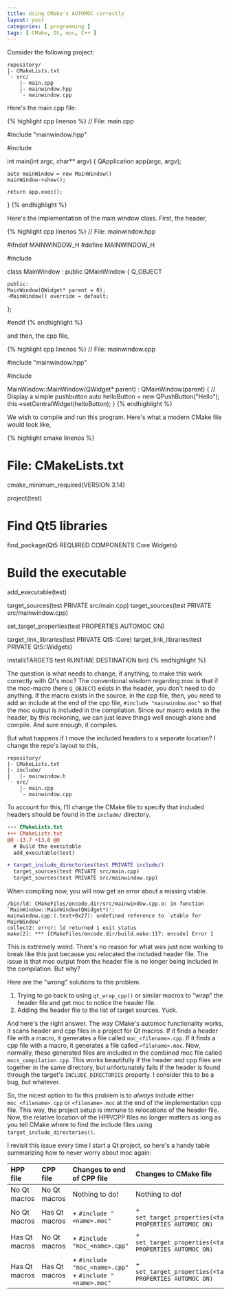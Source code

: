 ```yaml
---
title: Using CMake's AUTOMOC correctly
layout: post
categories: [ programming ]
tags: [ CMake, Qt, moc, C++ ]
---
```


Consider the following project:

```
repository/
|- CMakeLists.txt
`- src/
    |- main.cpp
    |- mainwindow.hpp
    `- mainwindow.cpp
```

Here's the main cpp file:

{% highlight cpp linenos %}
// File: main.cpp

#include "mainwindow.hpp"

#include <QApplication>

int main(int argc, char** argv)
{
    QApplication app(argc, argv);

    auto mainWindow = new MainWindow()
    mainWindow->show();

    return app.exec();
}
{% endhighlight %}

Here's the implementation of the main window class.
First, the header,

{% highlight cpp linenos %}
// File: mainwindow.hpp

#ifndef MAINWINDOW_H
#define MAINWINDOW_H

#include <QMainWindow>

class MainWindow : public QMainWindow
{
    Q_OBJECT

    public:
    MainWindow(QWidget* parent = 0);
    ~MainWindow() override = default;
};

#endif
{% endhighlight %}

and then, the cpp file,

{% highlight cpp linenos %}
// File: mainwindow.cpp

#include "mainwindow.hpp"

#include <QPushButton>

MainWindow::MainWindow(QWidget* parent) : QMainWindow(parent)
{
    // Display a simple pushbutton
    auto helloButton = new QPushButton("Hello");
    this->setCentralWidget(helloButton);
}
{% endhighlight %}

We wish to compile and run this program.
Here's what a modern CMake file would look like,

{% highlight cmake linenos %}
# File: CMakeLists.txt

cmake_minimum_required(VERSION 3.14)

project(test)

# Find Qt5 libraries
find_package(Qt5 REQUIRED COMPONENTS Core Widgets)

# Build the executable
add_executable(test)

target_sources(test PRIVATE src/main.cpp)
target_sources(test PRIVATE src/mainwindow.cpp)

set_target_properties(test PROPERTIES AUTOMOC ON)

target_link_libraries(test PRIVATE Qt5::Core)
target_link_libraries(test PRIVATE Qt5::Widgets)

install(TARGETS test RUNTIME DESTINATION bin)
{% endhighlight %}

The question is what needs to change, if anything, to make this work correctly with Qt's moc?
The conventional wisdom regarding moc is that if the moc-macro (here `Q_OBJECT`) exists in the header, you don't need to do anything. If the macro exists in the source, in the cpp file, then, you need to add an include at the end of the cpp file, `#include "mainwindow.moc"` so that the moc output is included in the compilation.
Since our macro exists in the header, by this reckoning, we can just leave things well enough alone and compile.
And sure enough, it compiles.

But what happens if I move the included headers to a separate location?
I change the repo's layout to this,

```
repository/
|- CMakeLists.txt
|- include/
|   |- mainwindow.h
`- src/
    |- main.cpp
    `- mainwindow.cpp
```
To account for this, I'll change the CMake file to specify that included headers should be found in the `include/` directory.

```diff
--- CMakeLists.txt
+++ CMakeLists.txt
@@ -13,7 +13,8 @@
  # Build the executable
  add_executable(test)

+ target_include_directories(test PRIVATE include/)
  target_sources(test PRIVATE src/main.cpp)
  target_sources(test PRIVATE src/mainwindow.cpp)

```

When compiling now, you will now get an error about a missing vtable.

```
/bin/ld: CMakeFiles/encode.dir/src/mainwindow.cpp.o: in function `MainWindow::MainWindow(QWidget*)':
mainwindow.cpp:(.text+0x27): undefined reference to `vtable for MainWindow'
collect2: error: ld returned 1 exit status
make[2]: *** [CMakeFiles/encode.dir/build.make:117: encode] Error 1
```

This is extremely weird.
There's no reason for what was just now working to break like this just because you relocated the included header file.
The issue is that moc output from the header file is no longer being included in the compilation.
But why?

Here are the "wrong" solutions to this problem.

1. Trying to go back to using `qt_wrap_cpp()` or similar macros to "wrap" the header file and get moc to notice the header file.
2. Adding the header file to the list of target sources. Yuck.

And here's the right answer.
The way CMake's automoc functionality works, it scans header and cpp files in a project for Qt macros.
If it finds a header file with a macro, it generates a file called `moc_<filename>.cpp`.
If it finds a cpp file with a macro, it generates a file called `<filename>.moc`.
Now, normally, these generated files are included in the combined moc file called `mocs_compilation.cpp`.
This works beautifully if the header and cpp files are together in the same directory, but unfortunately fails if the header is found through the target's `INCLUDE_DIRECTORIES` property.
I consider this to be a bug, but whatever.

So, the nicest option to fix this problem is to *always* include either `moc_<filename>.cpp` or `<filename>.moc` at the end of the implementation cpp file.
This way, the project setup is immune to relocations of the header file.
Now, the relative location of the HPP/CPP files no longer matters as long as you tell CMake where to find the include files using `target_include_directories()`.

I revisit this issue every time I start a Qt project, so here's a handy table summarizing how to never worry about moc again:

| HPP file | CPP file | Changes to end of CPP file | Changes to CMake file |
| :--- | :--- | :--- | :--- |
| No Qt macros | No Qt macros | Nothing to do! | Nothing to do! |
| No Qt macros | Has Qt macros | + `#include "<name>.moc"` | + `set_target_properties(<target> PROPERTIES AUTOMOC ON)` |
| Has Qt macros | No Qt macros | + `#include "moc_<name>.cpp"` | + `set_target_properties(<target> PROPERTIES AUTOMOC ON)` |
| Has Qt macros | Has Qt macros | + `#include "moc_<name>.cpp"`<br>+ `#include "<name>.moc"` | + `set_target_properties(<target> PROPERTIES AUTOMOC ON)` |


